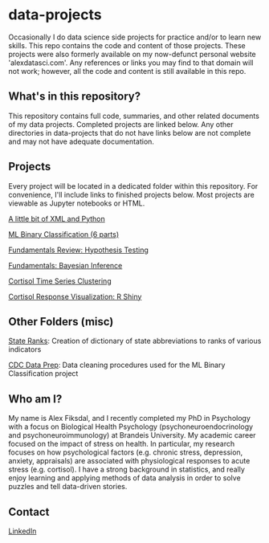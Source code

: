 # data-projects
Occasionally I do data science side projects for practice and/or to learn new skills. This repo contains the code and content of those projects. These projects were also formerly available on my now-defunct personal website 'alexdatasci.com'. Any references or links you may find to that domain will not work; however, all the code and content is still available in this repo.

## What's in this repository?

This repository contains full code, summaries, and other related documents of my data projects. Completed projects are linked below. Any other directories in data-projects that do not have links below are not complete and may not have adequate documentation.

## Projects

Every project will be located in a dedicated folder within this repository. For convenience, I'll include links to finished projects below. Most projects are viewable as Jupyter notebooks or HTML.

[A little bit of XML and Python](https://github.com/fiksdala/data-projects/blob/master/navigating_xml/xml_navigation.md)

[ML Binary Classification (6 parts)](https://github.com/fiksdala/data-projects/tree/master/cdc_binary_classification)

[Fundamentals Review: Hypothesis Testing](https://htmlpreview.github.io/?https://github.com/fiksdala/data-projects/blob/master/fundamentals/fundamentals_hyptest1.html)

[Fundamentals: Bayesian Inference](https://github.com/fiksdala/data-projects/blob/master/bayes/bayesian.ipynb)

[Cortisol Time Series Clustering](https://github.com/fiksdala/data-projects/blob/master/cort_time_series_cluster/cort_cluster.ipynb)

[Cortisol Response Visualization: R Shiny](https://github.com/fiksdala/data-projects/tree/master/diss_visualization)

## Other Folders (misc)

[State Ranks](https://github.com/fiksdala/alexdatasci/tree/master/state_ranks): Creation of dictionary of state abbreviations to ranks of various indicators

[CDC Data Prep](https://github.com/fiksdala/alexdatasci/tree/master/cdc_data_prep): Data cleaning procedures used for the ML Binary Classification project

## Who am I?

My name is Alex Fiksdal, and I recently completed my PhD in Psychology with a focus on Biological Health Psychology (psychoneuroendocrinology and psychoneuroimmunology) at Brandeis University. My academic career focused on the impact of stress on health. In particular, my research focuses on how psychological factors (e.g. chronic stress, depression, anxiety, appraisals) are associated with physiological responses to acute stress (e.g. cortisol). I have a strong background in statistics, and really enjoy learning and applying methods of data analysis in order to solve puzzles and tell data-driven stories. 

## Contact

[LinkedIn](https://www.linkedin.com/in/alexander-fiksdal-03a56721/)
